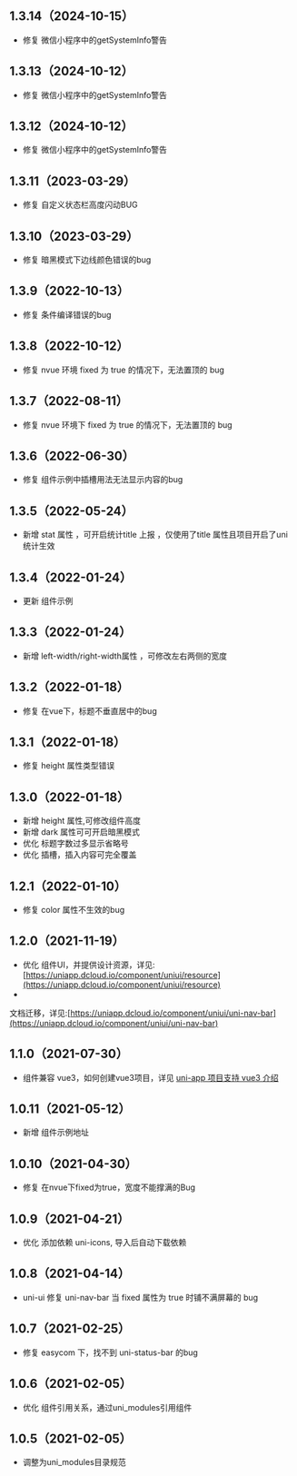 ## 1.3.14（2024-10-15）

- 修复 微信小程序中的getSystemInfo警告

## 1.3.13（2024-10-12）

- 修复 微信小程序中的getSystemInfo警告

## 1.3.12（2024-10-12）

- 修复 微信小程序中的getSystemInfo警告

## 1.3.11（2023-03-29）

- 修复 自定义状态栏高度闪动BUG

## 1.3.10（2023-03-29）

- 修复 暗黑模式下边线颜色错误的bug

## 1.3.9（2022-10-13）

- 修复 条件编译错误的bug

## 1.3.8（2022-10-12）

- 修复 nvue 环境 fixed 为 true 的情况下，无法置顶的 bug

## 1.3.7（2022-08-11）

- 修复 nvue 环境下 fixed 为 true 的情况下，无法置顶的 bug

## 1.3.6（2022-06-30）

- 修复 组件示例中插槽用法无法显示内容的bug

## 1.3.5（2022-05-24）

- 新增 stat 属性 ，可开启统计title 上报 ，仅使用了title 属性且项目开启了uni统计生效

## 1.3.4（2022-01-24）

- 更新 组件示例

## 1.3.3（2022-01-24）

- 新增 left-width/right-width属性 ，可修改左右两侧的宽度

## 1.3.2（2022-01-18）

- 修复 在vue下，标题不垂直居中的bug

## 1.3.1（2022-01-18）

- 修复 height 属性类型错误

## 1.3.0（2022-01-18）

- 新增 height 属性,可修改组件高度
- 新增 dark 属性可可开启暗黑模式
- 优化 标题字数过多显示省略号
- 优化 插槽，插入内容可完全覆盖

## 1.2.1（2022-01-10）

- 修复 color 属性不生效的bug

## 1.2.0（2021-11-19）

- 优化
  组件UI，并提供设计资源，详见:[https://uniapp.dcloud.io/component/uniui/resource](https://uniapp.dcloud.io/component/uniui/resource)
-
文档迁移，详见:[https://uniapp.dcloud.io/component/uniui/uni-nav-bar](https://uniapp.dcloud.io/component/uniui/uni-nav-bar)

## 1.1.0（2021-07-30）

- 组件兼容 vue3，如何创建vue3项目，详见 [uni-app 项目支持 vue3 介绍](https://ask.dcloud.net.cn/article/37834)

## 1.0.11（2021-05-12）

- 新增 组件示例地址

## 1.0.10（2021-04-30）

- 修复 在nvue下fixed为true，宽度不能撑满的Bug

## 1.0.9（2021-04-21）

- 优化 添加依赖 uni-icons, 导入后自动下载依赖

## 1.0.8（2021-04-14）

- uni-ui 修复 uni-nav-bar 当 fixed 属性为 true 时铺不满屏幕的 bug

## 1.0.7（2021-02-25）

- 修复 easycom 下，找不到 uni-status-bar 的bug

## 1.0.6（2021-02-05）

- 优化 组件引用关系，通过uni_modules引用组件

## 1.0.5（2021-02-05）

- 调整为uni_modules目录规范
